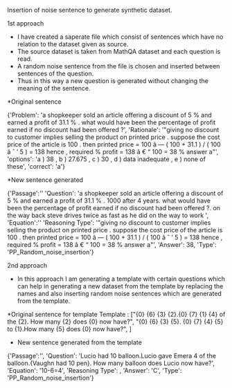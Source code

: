 Insertion of noise sentence to generate synthetic dataset.


1st approach

* I have created a saperate file which consist of sentences which have no relation to the dataset given as source. 
* The source dataset is taken from MathQA dataset and each question is read.
* A random noise sentence from the file is chosen and inserted between sentences of the question.
* Thus in this way a new question is generated without changing the meaning of the sentence.

*Original sentence

{'Problem': 'a shopkeeper sold an article offering a discount of 5 % and earned a profit of 31.1 % . what would have been the percentage of profit earned if no discount had been offered ?',
 'Rationale': '"giving no discount to customer implies selling the product on printed price . suppose the cost price of the article is 100 . then printed price = 100 ã — ( 100 + 31.1 ) / ( 100 â ˆ ’ 5 ) = 138 hence , required % profit = 138 â € “ 100 = 38 % answer a"',
 'options': 'a ) 38 , b ) 27.675 , c ) 30 , d ) data inadequate , e ) none of these',
 'correct': 'a'}
 
 *New sentence generated
 
 {'Passage':''
 'Question': 'a shopkeeper sold an article offering a discount of 5 % and earned a profit of 31.1 % . 1000 after 4 years. what would have been the percentage of profit earned if no discount had been offered ?. on the way back steve drives twice as fast as he did on the way to work ',
 'Equation':''
 'Reasoning Type': '"giving no discount to customer implies selling the product on printed price . suppose the cost price of the article is 100 . then printed price = 100 ã — ( 100 + 31.1 ) / ( 100 â ˆ ’ 5 ) = 138 hence , required % profit = 138 â € “ 100 = 38 % answer a"',
 'Answer': 38,
 'Type': 'PP_Random_noise_insertion'}



2nd approach

* In this approach I am generating a template with certain questions which can help in generating a new dataset from the template by replacing the names and also inserting random noise sentences which are generated from the template.


*Original sentence for template
Template : ["{0} {6} {3} {2}.{0} {7} {1} {4} of the {2}. How many {2} does {0} now have?",
     "{0} {6} {3} {5}. {0} {7} {4} {5} to {1}.How many {5} does {0} now have?",
     ]

* New sentence generated from the template 

{'Passage':'',
'Question': 'Lucio had 10 balloon.Lucio gave Emera 4 of the balloon.{Vaughn had 10 pen}. How many balloon does Lucio now have?',  
'Equation': '10-6=4', 
'Reasoning Type': ,
'Answer': 'C',
'Type': 'PP_Random_noise_insertion'} 
